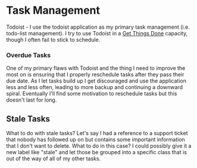 # Task Management

Todoist - I use the todoist application as my primary task management \(i.e. todo-list management\). I try to  use Todoist in a [Get Things Done](https://en.wikipedia.org/wiki/Getting_Things_Done) capacity, though I often fail to stick to schedule. 

### Overdue Tasks

One of my primary flaws with Todoist and the thing I need to improve the most on is ensuring that I properly reschedule tasks after they pass their due date. As I let tasks build up I get discouraged and use the application less and less often, leading to more backup and continuing a downward spiral. Eventually I'll find some motivation to reschedule tasks but this doesn't last for long.

## Stale Tasks

What to do with stale tasks? Let's say I had a reference to a support ticket that nobody has followed up on but contains some important information that I don't want to delete. What to do in this case? I could possibly give it a new label like "stale" and let those be grouped into a specific class that is out of the way of all of my other tasks. 

